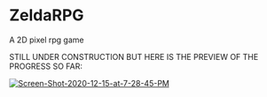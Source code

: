 # ZeldaRPG
A 2D pixel rpg game

STILL UNDER CONSTRUCTION BUT HERE IS THE PREVIEW OF THE PROGRESS SO FAR:

<a href="https://imgbb.com/"><img src="https://i.ibb.co/g6r0PBT/Screen-Shot-2020-12-15-at-7-28-45-PM.png" alt="Screen-Shot-2020-12-15-at-7-28-45-PM" border="0"></a>
